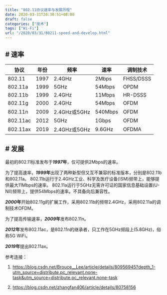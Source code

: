```yaml
---
title: "802.11协议速率与发展历程"
date: 2020-03-31T20:30:51+08:00
draft: false
categories: ["技术"]
tags: ["Wi-Fi"]
url: "/2020/03/31/80211-speed-and-develop.html"
---
```


## # 速率

| 协议     | 年份 | 频率         | 速率    | 调制技术  |
| -------- | ---- | ------------ | ------- | --------- |
| 802.11   | 1997 | 2.4GHz       | 2Mbps   | FHSS/DSSS |
| 802.11a  | 1999 | 5GHz         | 54Mbps  | OPDM      |
| 802.11b  | 1999 | 2.4GHz       | 11Mbps  | HR-DSSS   |
| 802.11g  | 2000 | 2.4GHz       | 54Mbps  | OFDM      |
| 802.11n  | 2009 | 2.4GHz或5GHz | 540Mbps | OFDM      |
| 802.11ac | 2012 | 5GHz         | 1Gbps   | OFDM      |
| 802.11ax | 2019 | 2.4GHz或5GHz | 9.6GHz  | OFDMA     |



## # 发展

最初的802.11标准发布于***1997*年**，仅可提供2Mbps的速率。

为了提高速率，***1999*年**出现了两种新型但又互不兼容的标准版本，分别是802.11b和802.11a。
802.11b运行于2.4GHz工业、科学及医疗设备(ISM)频带上，能够提供最大11Mbps的速率。
802.11a运行于5GHz无需许可证的国家信息基础设置(U-NII)频带上，提供54Mbps的速率。不具备向后兼容性。

***2000*年**开始802.11g的扩展工作，采用802.11b的频带2.4GHz，采用802.11a的调制技术OFDM。

为了提高传输速率，***2009*年**发布802.11n。

***2012*年**发布802.11ac，是802.11n的继承者，只工作在5GHz频段上(5.8GHz)，俗称5G WiFi。

***2019*年**提出802.11ax。





参考连接：

1. https://blog.csdn.net/Brouce__Lee/article/details/80956945?depth_1-utm_source=distribute.pc_relevant.none-task&utm_source=distribute.pc_relevant.none-task

2. https://blog.csdn.net/zhangfan406/article/details/80758156

